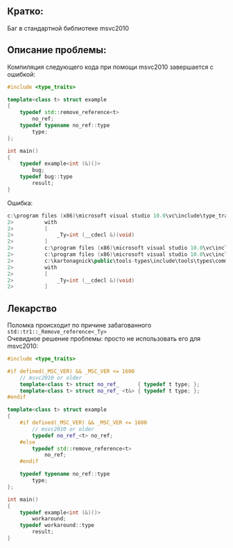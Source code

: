 
Кратко:
------
Баг в стандартной библиотеке msvc2010  


Описание проблемы:
------            
Компиляция следующего кода при помощи msvc2010 завершается с ошибкой:

```cpp
#include <type_traits>

template<class t> struct example
{
    typedef std::remove_reference<t>
        no_ref;
    typedef typename no_ref::type
        type;
};

int main()
{
    typedef example<int (&)()> 
        bug;
    typedef bug::type 
        result;
}
```

Ошибка:

```cpp
c:\program files (x86)\microsoft visual studio 10.0\vc\include\type_traits(197): error C2752: std::tr1::_Remove_reference<_Ty>: списку аргументов шаблона соответствует более одной частичной специализации
2>          with
2>          [
2>              _Ty=int (__cdecl &)(void)
2>          ]
2>          c:\program files (x86)\microsoft visual studio 10.0\vc\include\xtr1common(356): может быть "std::tr1::_Remove_reference<_Ty&&>"
2>          c:\program files (x86)\microsoft visual studio 10.0\vc\include\xtr1common(350): или       "std::tr1::_Remove_reference<_Ty&>"
2>          c:\kartonagnick\public\tools-types\include\tools\types\common\add_const_data.hpp(163): см. ссылку на создание экземпляров класса шаблон при компиляции "std::tr1::remove_reference<_Ty>"
2>          with
2>          [
2>              _Ty=int (__cdecl &)(void)
2>          ]
```

## Лекарство
Поломка происходит по причине забагованного `std::tr1::_Remove_reference<_Ty>`  
Очевидное решение проблемы: просто не использовать его для msvc2010:  

```cpp
#include <type_traits>

#if defined(_MSC_VER) && _MSC_VER <= 1600
    // msvc2010 or older
    template<class t> struct no_ref_      { typedef t type; };
    template<class t> struct no_ref_ <t&> { typedef t type; };
#endif

template<class t> struct example
{
    #if defined(_MSC_VER) && _MSC_VER <= 1600
        // msvc2010 or older
        typedef no_ref_<t> no_ref;
    #else
        typedef std::remove_reference<t>
            no_ref;
    #endif

    typedef typename no_ref::type
        type;
};

int main()
{
    typedef example<int (&)()> 
        workaround;
    typedef workaround::type 
        result;
}
```




